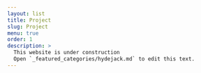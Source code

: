 ```yaml
---
layout: list
title: Project
slug: Project
menu: true
order: 1
description: >
  This website is under construction
  Open `_featured_categories/hydejack.md` to edit this text.
---
```

